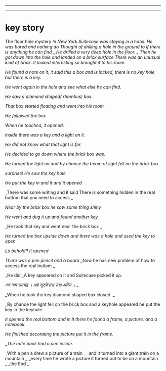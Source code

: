 --------

-----------

# key story


The floor hole mystery
_In New York Suitecase was staying in a hotel._
_He was bored and nothing do_
_Thought of drilling a hole in the ground to if there is anything he can find _
_He drilled a very deep hole in the floor._
_ Then he got down into the hole and landed on a brick surface_
_There was an unusual kind of brick._
_It looked interesting so brought it to his room._

_He found a note on it, it said this a box and is locked, there is no key hole but there is a key._

_He went again in the hole and see what else he can find._

_He saw a diamond shaped(   rhombus) box._

_That box started floating and went into his room_

_He followed the box._

_When he touched, it opened._

_Inside there was a key and a light on it._

_He did not know what that light is for._

_He decided to go down where the brick box was_.     

_He turned the light on and by chance the beam of light fell on the brick box._

_surprise! He saw the key hole_

_He put the key in and it and it opened_

_There was some writing and it said There is something hidden in the real bottom that you need to access _

_Near by the brick box he saw some thing shiny_

_He went and dug it up and found another key_

_He took that key and went near the brick box _

_He turned the box upside down and there was a hole and used the key to open_

_Lo behold!! It opened_

_There was a pen pencil and a board_
_Now he has new problem of how to access the real bottom _

_He did
_A key appeared on it and Suitecase picked it up. 

_मन नाम रामचंद्र ।     अहं सूट्केसस् सख अस्मि ।_
_

_When he took the key diamond shaped box closed. _

_By  chance the light fell on the brick box and a keyhole appeared he put the key in the keyhole 

_it opened the real bottom and in it there he found a frame, a picture,  and a notebook._ 

_He finished decorating the picture put it in the frame._

__The note book had a pen inside._


_With a pen a drew a picture of a train _
_and it turned into a giant train on a mountain _
_every time he wrote a picture it turned out to be on a mountain _
_the End _
